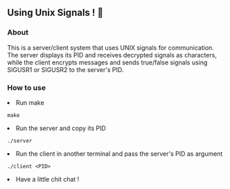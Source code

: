 <h2>Using Unix Signals ! 📡</h2>

<h3>About</h3>

This is a server/client system that uses UNIX signals for communication. 
<br>
The server displays its PID and receives decrypted signals as characters, while the client encrypts messages and sends true/false signals using SIGUSR1 or SIGUSR2 to the server's PID.

<h3>How to use</h3>
<li>Run make</li>

```
make 
```

<li>Run the server and copy its PID</li>

```
./server 
```

<li>Run the client in another terminal and pass the server's PID as argument</li>

```
./client <PID>
```

<li>Have a little chit chat !</li>
